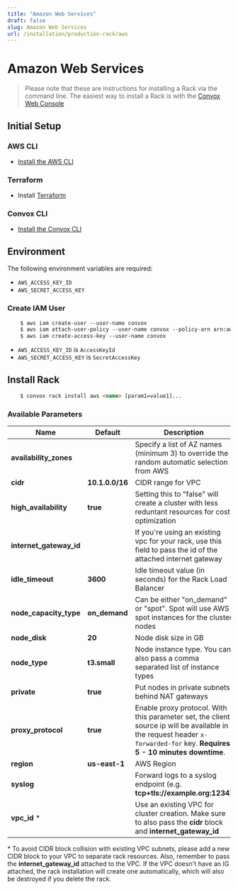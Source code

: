 ```yaml
---
title: "Amazon Web Services"
draft: false
slug: Amazon Web Services
url: /installation/production-rack/aws
---
```

# Amazon Web Services
> Please note that these are instructions for installing a Rack via the command line. The easiest way to install a Rack is with the [Convox Web Console](https://console.convox.com)

## Initial Setup

### AWS CLI

- [Install the AWS CLI](https://docs.aws.amazon.com/cli/latest/userguide/cli-chap-install.html)

### Terraform

- Install [Terraform](https://learn.hashicorp.com/terraform/getting-started/install.html)

### Convox CLI

- [Install the Convox CLI](/installation/cli)

## Environment

The following environment variables are required:

- `AWS_ACCESS_KEY_ID`
- `AWS_SECRET_ACCESS_KEY`

### Create IAM User
```html
    $ aws iam create-user --user-name convox
    $ aws iam attach-user-policy --user-name convox --policy-arn arn:aws:iam::aws:policy/AdministratorAccess
    $ aws iam create-access-key --user-name convox
```
- `AWS_ACCESS_KEY_ID` is `AccessKeyId`
- `AWS_SECRET_ACCESS_KEY` is `SecretAccessKey`

## Install Rack
```html
    $ convox rack install aws <name> [param1=value1]...
```
### Available Parameters

| Name                     | Default                | Description                                                                                                    |
| -------------------------|------------------------|----------------------------------------------------------------------------------------------------------------|
| **availability_zones**   |                        | Specify a list of AZ names (minimum 3) to override the random automatic selection from AWS                     |
| **cidr**                 | **10.1.0.0/16**        | CIDR range for VPC                                                                                             |
| **high_availability**    | **true**               | Setting this to "false" will create a cluster with less reduntant resources for cost optimization              |
| **internet_gateway_id**  |                        | If you're using an existing vpc for your rack, use this field to pass the id of the attached internet gateway  |
| **idle_timeout**         | **3600**               | Idle timeout value (in seconds) for the Rack Load Balancer                                                     |
| **node_capacity_type**   | **on_demand**          | Can be either "on_demand" or "spot". Spot will use AWS spot instances for the cluster nodes                    |
| **node_disk**            | **20**                 | Node disk size in GB                                                                                           |
| **node_type**            | **t3.small**           | Node instance type. You can also pass a comma separated list of instance types                                 |
| **private**              | **true**               | Put nodes in private subnets behind NAT gateways                                                               |
| **proxy_protocol**       | **true**               | Enable proxy protocol. With this parameter set, the client source ip will be available in the request header `x-forwarded-for` key. **Requires 5 - 10 minutes downtime**.          |
| **region**               | **us-east-1**          | AWS Region                                                                                                     |
| **syslog**               |                        | Forward logs to a syslog endpoint (e.g. **tcp+tls://example.org:1234**)                                        |
| **vpc_id** *             |                        | Use an existing VPC for cluster creation. Make sure to also pass the **cidr** block and **internet_gateway_id**|

\* To avoid CIDR block collision with existing VPC subnets, please add a new CIDR block to your VPC to separate rack resources. Also, remember to pass the **internet_gateway_id** attached to the VPC. If the VPC doesn't have an IG attached, the rack installation will create one automatically, which will also be destroyed if you delete the rack.